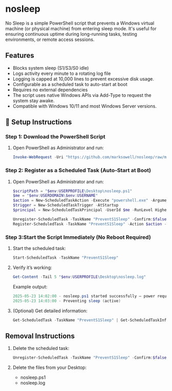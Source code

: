 # nosleep

No Sleep is a simple PowerShell script that prevents a Windows virtual machine (or physical machine) from entering sleep mode. It's useful for ensuring continuous uptime during long-running tasks, testing environments, or remote access sessions.

## Features

- Blocks system sleep (S1/S3/S0 idle)
- Logs activity every minute to a rotating log file
- Logging is capped at 10,000 lines to prevent excessive disk usage.
- Configurable as a scheduled task to auto-start at boot
- Requires no external dependencies
- The script uses native Windows APIs via Add-Type to request the system stay awake.
- Compatible with Windows 10/11 and most Windows Server versions.

## 🔧 Setup Instructions

### Step 1: Download the PowerShell Script

1. Open PowerShell as Administrator and run:
   
   ```powershell
   Invoke-WebRequest -Uri "https://github.com/marksowell/nosleep/raw/main/nosleep.ps1" -OutFile "$env:USERPROFILE\Desktop\nosleep.ps1"
   ```

### Step 2: Register as a Scheduled Task (Auto-Start at Boot)

1. Open PowerShell as Administrator and run:
   
   ```powershell
   $scriptPath = "$env:USERPROFILE\Desktop\nosleep.ps1"
   $me = "$env:USERDOMAIN\$env:USERNAME"
   $action = New-ScheduledTaskAction -Execute "powershell.exe" -Argument "-WindowStyle Hidden -ExecutionPolicy Bypass -File `"$scriptPath`""
   $trigger = New-ScheduledTaskTrigger -AtStartup
   $principal = New-ScheduledTaskPrincipal -UserId $me -RunLevel Highest
   
   Unregister-ScheduledTask -TaskName "PreventS1Sleep" -Confirm:$false -ErrorAction SilentlyContinue
   Register-ScheduledTask -TaskName "PreventS1Sleep" -Action $action -Trigger $trigger -Principal $principal
   ```

### Step 3:Start the Script Immediately (No Reboot Required)

1. Start the scheduled task:
   
   ```powershell
   Start-ScheduledTask -TaskName "PreventS1Sleep"
   ```

3. Verify it’s working:

   ```powershell
   Get-Content -Tail 5 "$env:USERPROFILE\Desktop\nosleep.log"
   ```

   Example output:
   
   ```powershell
   2025-05-23 14:02:00 - nosleep.ps1 started successfully — power request set
   2025-05-23 14:03:00 - Preventing sleep (active)
   ```

4. (Optional) Get detailed information:

   ```powershell
   Get-ScheduledTask -TaskName "PreventS1Sleep" | Get-ScheduledTaskInfo
   ```

## Removal Instructions

1. Delete the scheduled task:
   
   ```powershell
   Unregister-ScheduledTask -TaskName "PreventS1Sleep" -Confirm:$false
   ```
3. Delete the files from your Desktop:
   
   - nosleep.ps1
   - nosleep.log
